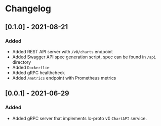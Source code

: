 # Changelog

## [0.1.0] - 2021-08-21

### Added

- Added REST API server with `/v0/charts` endpoint
- Added Swagger API spec generation script, spec can be found in `/api` directory
- Added `Dockerflie`
- Added gRPC healthcheck
- Added `/metrics` endpoint with Prometheus metrics

## [0.0.1] - 2021-06-29

### Added

- Added gRPC server that implements lc-proto v0 `ChartAPI` service.
